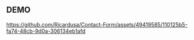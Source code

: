 ## DEMO
https://github.com/Ricardusa/Contact-Form/assets/49419585/110125b5-fa74-48cb-9d0a-306134eb1afd
